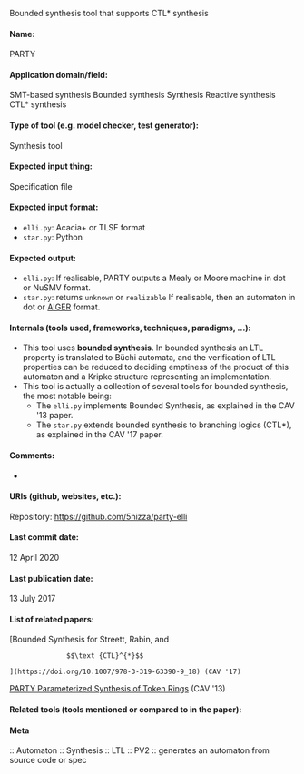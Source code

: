Bounded synthesis tool that supports CTL* synthesis

#### Name:
PARTY

#### Application domain/field:
SMT-based synthesis
Bounded synthesis
Synthesis
Reactive synthesis
CTL* synthesis

#### Type of tool (e.g. model checker, test generator):
Synthesis tool

#### Expected input thing:
Specification file

#### Expected input format:
- `elli.py`: Acacia+ or TLSF format
- `star.py`: Python

#### Expected output:
- `elli.py`: If realisable, PARTY outputs a Mealy or Moore machine in dot or NuSMV format.
- `star.py`: returns `unknown` or `realizable`
If realisable, then an automaton in dot or [AIGER](../../Formats/AIGER.md) format.

#### Internals (tools used, frameworks, techniques, paradigms, ...):
- This tool uses **bounded synthesis**. In bounded synthesis an LTL property is translated to Büchi automata, and the verification of LTL properties can be reduced to deciding emptiness of the product of this automaton and a Kripke structure representing an implementation.
- This tool is actually a collection of several tools for bounded synthesis, the most notable being:
    - The `elli.py` implements Bounded Synthesis, as explained in the CAV '13 paper.
    - The `star.py` extends bounded synthesis to branching logics (CTL*), as explained in the CAV '17 paper.

#### Comments:
-

#### URIs (github, websites, etc.):
Repository: https://github.com/5nizza/party-elli

#### Last commit date:
12 April 2020

#### Last publication date:
13 July 2017

#### List of related papers:
[Bounded Synthesis for Streett, Rabin, and 
                  
                    
                  
                  $$\text {CTL}^{*}$$
                
    ](https://doi.org/10.1007/978-3-319-63390-9_18) (CAV '17)
[
                     PARTY Parameterized Synthesis of Token Rings](https://doi.org/10.1007/978-3-642-39799-8_66) (CAV '13)

#### Related tools (tools mentioned or compared to in the paper):

#### Meta
:: Automaton
:: Synthesis
:: LTL
:: PV2 :: generates an automaton from source code or spec